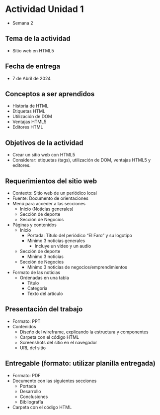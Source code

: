 # Actividad Unidad 1
* Semana 2

## Tema de la actividad
* Sitio web en HTML5

## Fecha de entrega
* 7 de Abril de 2024

## Conceptos a ser aprendidos
* Historia de HTML
* Etiquetas HTML
* Utilización de DOM
* Ventajas HTML5
* Editores HTML

## Objetivos de la actividad
* Crear un sitio web con HTML5
* Considerar: etiquetas (tags), utilización de DOM, ventajas HTML5 y editores.

## Requerimientos del sitio web
* Contexto: Sitio web de un periódico local
* Fuente: Documento de orientaciones
* Menú para acceder a las secciones
  * Inicio (Noticias generales)
  * Sección de deporte
  * Sección de Negocios
* Páginas y contenidos
  * Inicio
    * Portada: Título del periódico “El Faro” y su logotipo
    * Mínimo 3 noticias generales
      * Incluye un video y un audio
  * Sección de deporte
    * Mínimo 3 noticias
  * Sección de Negocios
    * Mínimo 3 noticias de negocios/emprendimientos
* Formato de las noticias
  * Ordenadas en una tabla
    * Título
    * Categoría
    * Texto del artículo

## Presentación del trabajo
* Formato: PPT
* Contenidos
  * Diseño del wireframe, explicando la estructura y componentes
  * Carpeta con el código HTML
  * Screenshots del sitio en el navegador
  * URL del sitio

## Entregable (formato: utilizar planilla entregada)
* Formato: PDF
* Documento con las siguientes secciones
  * Portada
  * Desarrollo
  * Conclusiones
  * Bibliografía
* Carpeta con el código HTML

